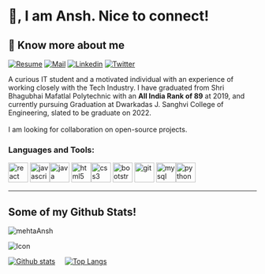 <p align="center">
<h1>👋, I am Ansh. Nice to connect!</h2> 
</p>

## 🔗 Know more about me 
[![Resume](https://img.shields.io/badge/-Portfolio-black?style=for-the-badge&logo=google-drive&logoColor=white)](https://drive.google.com/file/d/1Fi081LTPGQFZVScUnAI2JNPfct6FPY_B/view?usp=sharing)
[![Mail](https://img.shields.io/badge/-Say%20Hi!-black?style=for-the-badge&logo=gmail)](mailto:8anshmehta@gmail.com)
[![Linkedin](https://img.shields.io/badge/-Ansh%20Mehta-black?style=for-the-badge&logo=Linkedin)](https://www.linkedin.com/in/mehtansh/)
[![Twitter](https://img.shields.io/badge/-@mehtansh-black?style=for-the-badge&logo=twitter)](https://twitter.com/mehtansh/)


  A curious IT student and a motivated individual with an experience of working closely with the Tech Industry.
  I have graduated from Shri Bhagubhai Mafatlal Polytechnic with an <b>All India Rank of 89</b> at 2019, and currently pursuing Graduation at Dwarkadas J. Sanghvi College of Engineering, slated to be graduate on 2022.
  <br/>
  <br/>I am looking for collaboration on open-source projects. 
  <br/>

### Languages and Tools:
<p align="left"> <img src="https://devicons.github.io/devicon/devicon.git/icons/react/react-original-wordmark.svg" alt="react" width="40" height="40"/> <img src="https://devicons.github.io/devicon/devicon.git/icons/javascript/javascript-original.svg" alt="javascript" width="40" height="40"/><img src="https://devicons.github.io/devicon/devicon.git/icons/java/java-original.svg" alt="java" width="40" height="40"/> <img src="https://devicons.github.io/devicon/devicon.git/icons/html5/html5-original-wordmark.svg" alt="html5" width="40" height="40"/><img src="https://devicons.github.io/devicon/devicon.git/icons/css3/css3-original-wordmark.svg" alt="css3" width="40" height="40"/> <img src="https://devicons.github.io/devicon/devicon.git/icons/bootstrap/bootstrap-plain.svg" alt="bootstrap" width="40" height="40"/>  <img src="https://www.vectorlogo.zone/logos/git-scm/git-scm-icon.svg" alt="git" width="40" height="40"/>   <img src="https://devicons.github.io/devicon/devicon.git/icons/mysql/mysql-original-wordmark.svg" alt="mysql" width="40" height="40"/><img src="https://devicons.github.io/devicon/devicon.git/icons/python/python-original.svg" alt="python" width="40" height="40"/> </p>

<hr />

## Some of my Github Stats!

<p align=left> <img src=https://komarev.com/ghpvc/?username=mehtaAnsh alt=mehtaAnsh /> </p>

![Icon](https://img.shields.io/badge/visual%20studio%20code-blue.svg?logo=visual%20studio%20code)

[![Github stats](https://github-readme-stats.vercel.app/api?username=mehtaAnsh&show_icons=true&include_all_commits=true)](https://github.com/mehtaAnsh/github-readme-stats)
&nbsp; &nbsp;
[![Top Langs](https://github-readme-stats.vercel.app/api/top-langs/?username=mehtaAnsh&layout=compact)](https://github.com/mehtaAnsh/github-readme-stats)

<br/>
<!--
**mehtaAnsh/mehtaAnsh** is a ✨ _special_ ✨ repository because its `README.md` (this file) appears on your GitHub profile

Here are some ideas to get you started:

- 🔭 I’m currently working on ...
- 🌱 I’m currently learning ...
- 👯 I’m looking to collaborate on ...
- 🤔 I’m looking for help with ...
- 💬 Ask me about ...
- 📫 How to reach me: ...
- 😄 Pronouns: ...
- ⚡ Fun fact: ...
-->
